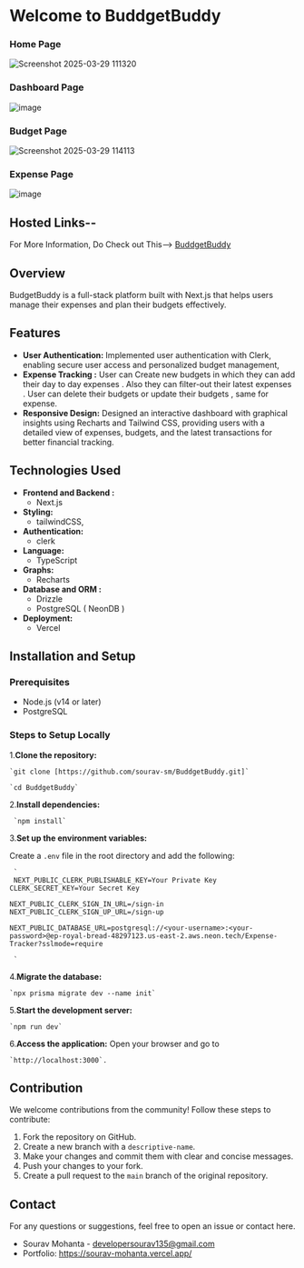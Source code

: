 # Welcome to BuddgetBuddy

### Home Page
![Screenshot 2025-03-29 111320](https://github.com/user-attachments/assets/0a0675e6-e2e5-4f0e-b5fc-27bad6dcc146)


### Dashboard Page
![image](https://github.com/user-attachments/assets/fcfe7760-c811-4499-9b74-f4ca2421212f)

### Budget Page
![Screenshot 2025-03-29 114113](https://github.com/user-attachments/assets/50731e0f-59f0-4fa0-8524-471129e348f6)


### Expense Page
![image](https://github.com/user-attachments/assets/13f44c67-7dab-4761-a65c-ec04275ba136)



## Hosted Links--
For More Information,  Do Check out This--> [BuddgetBuddy](https://buddget-buddy--two.vercel.app/)


## Overview

BudgetBuddy is a full-stack platform built with Next.js that helps users manage their expenses and plan their budgets effectively.
## Features

-   **User Authentication:** Implemented user  authentication with Clerk, enabling secure user access and personalized budget management, 
-  **Expense Tracking :**  User can Create new budgets in which they can add their day to day expenses . Also they can filter-out their latest expenses . User can delete their budgets or update their budgets , same for expense.
-   **Responsive Design:** Designed an interactive dashboard with graphical insights using Recharts and Tailwind CSS, providing users with a detailed view of expenses, budgets, and the latest transactions for better financial tracking.


## Technologies Used

-   **Frontend and Backend :**
    -   Next.js
-   **Styling:**
    -   tailwindCSS,
-   **Authentication:**
    -   clerk
-   **Language:**
    -   TypeScript
-   **Graphs:**
    -   Recharts
-   **Database and ORM :**
    -   Drizzle
    -   PostgreSQL ( NeonDB )
   - **Deployment:**
       -   Vercel 

## Installation and Setup

### Prerequisites

-   Node.js (v14 or later)
-   PostgreSQL

### Steps to Setup Locally

1.**Clone the repository:**
 
    `git clone [https://github.com/sourav-sm/BuddgetBuddy.git]`

    `cd BuddgetBuddy`


 2.**Install dependencies:**
 
     `npm install` 
 
    
3.**Set up the environment variables:** 

  Create a `.env` file in the root directory and add the following:

     `
     NEXT_PUBLIC_CLERK_PUBLISHABLE_KEY=Your Private Key
    CLERK_SECRET_KEY=Your Secret Key

    NEXT_PUBLIC_CLERK_SIGN_IN_URL=/sign-in
    NEXT_PUBLIC_CLERK_SIGN_UP_URL=/sign-up

    NEXT_PUBLIC_DATABASE_URL=postgresql://<your-username>:<your-password>@ep-royal-bread-48297123.us-east-2.aws.neon.tech/Expense-Tracker?sslmode=require

     `

    
4.**Migrate the database:**

    `npx prisma migrate dev --name init`
    
    
5.**Start the development server:**

    `npm run dev` 
    
6.**Access the application:**
Open your browser and go to 

    `http://localhost:3000`.  


## Contribution
We welcome contributions from the community! Follow these steps to contribute:

1.  Fork the repository on GitHub.
2.  Create a new branch with a `descriptive-name`.
3.  Make your changes and commit them with clear and concise messages.
4.  Push your changes to your fork.
5.  Create a pull request to the `main` branch of the original repository.

## Contact

For any questions or suggestions, feel free to open an issue or contact here.
-   Sourav Mohanta - developersourav135@gmail.com
-   Portfolio: https://sourav-mohanta.vercel.app/
